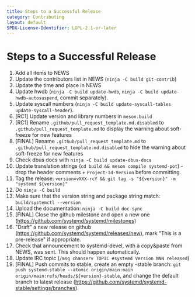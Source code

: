 ```yaml
---
title: Steps to a Successful Release
category: Contributing
layout: default
SPDX-License-Identifier: LGPL-2.1-or-later
---
```


# Steps to a Successful Release

1. Add all items to NEWS
2. Update the contributors list in NEWS (`ninja -C build git-contrib`)
3. Update the time and place in NEWS
4. Update hwdb (`ninja -C build update-hwdb`, `ninja -C build update-hwdb-autosuspend`, commit separately).
5. Update syscall numbers (`ninja -C build update-syscall-tables update-syscall-header`).
6. [RC1] Update version and library numbers in `meson.build`
7. [RC1] Rename `.github/pull_request_template.md.disabled` to `.github/pull_request_template.md` to display the warning about soft-freeze for new features
8. [FINAL] Rename `.github/pull_request_template.md` to `.github/pull_request_template.md.disabled` to hide the warning about soft-freeze for new features
9. Check dbus docs with `ninja -C build update-dbus-docs`
10. Update translation strings (`cd build && meson compile systemd-pot`) - drop the header comments + `Project-Id-Version` before committing.
11. Tag the release: `version=vXXX-rcY && git tag -s "${version}" -m "systemd ${version}"`
12. Do `ninja -C build`
13. Make sure that the version string and package string match: `build/systemctl --version`
14. Upload the documentation: `ninja -C build doc-sync`
15. [FINAL] Close the github milestone and open a new one (https://github.com/systemd/systemd/milestones)
16. "Draft" a new release on github (https://github.com/systemd/systemd/releases/new), mark "This is a pre-release" if appropriate.
17. Check that announcement to systemd-devel, with a copy&paste from NEWS, was sent. This should happen automatically.
18. Update IRC topic (`/msg chanserv TOPIC #systemd Version NNN released`)
19. [FINAL] Push commits to stable, create an empty -stable branch: `git push systemd-stable --atomic origin/main:main origin/main:refs/heads/${version}-stable`, and change the default branch to latest release (https://github.com/systemd/systemd-stable/settings/branches).
